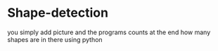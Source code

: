 # Shape-detection

you simply add picture and the programs counts at the end how many shapes are in there using python
